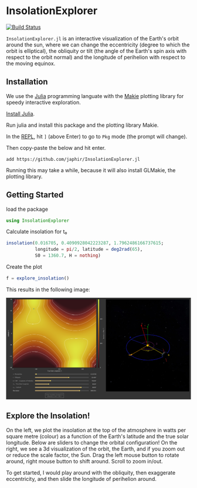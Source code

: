 # InsolationExplorer

[![Build Status](https://github.com/japhir/InsolationExplorer.jl/actions/workflows/CI.yml/badge.svg?branch=main)](https://github.com/japhir/InsolationExplorer.jl/actions/workflows/CI.yml?query=branch%3Amain)

`InsolationExplorer.jl` is an interactive visualization of the Earth's orbit
around the sun, where we can change the eccentricity (degree to which the orbit
is elliptical), the obliquity or tilt (the angle of the Earth's spin axis with
respect to the orbit normal) and the longitude of perihelion with respect to
the moving equinox.

## Installation

We use the [Julia](https://julialang.org) programming languate with the
[Makie](https://docs.makie.org/stable/) plotting library for speedy interactive
exploration.

[Install Julia](https://julialang.org/install/).

Run julia and install this package and the plotting library Makie.

In the [REPL](https://docs.julialang.org/en/v1/stdlib/REPL/), hit `]` (above
Enter) to go to `Pkg` mode (the prompt will change).

Then copy-paste the below and hit enter.

```
add https://github.com/japhir/InsolationExplorer.jl
```

Running this may take a while, because it will also install GLMakie, the
plotting library.

## Getting Started

load the package
```julia
using InsolationExplorer
```

Calculate insolation for t₀
```julia
insolation(0.016705, 0.4090928042223287, 1.7962486166737615;
           longitude = pi/2, latitude = deg2rad(65),
           S0 = 1360.7, H = nothing)
```

Create the plot
```julia
f = explore_insolation()
```

This results in the following image:

![](explore_insolation.png)

## Explore the Insolation!

On the left, we plot the insolation at the top of the atmosphere in watts per square metre (colour) as a function of the Earth's latitude and the true solar longitude.
Below are sliders to change the orbital configuration!
On the right, we see a 3d visualization of the orbit, the Earth, and if you zoom out or reduce the scale factor, the Sun.
Drag the left mouse button to rotate around, right mouse button to shift around. Scroll to zoom in/out.

To get started, I would play around with the obliquity, then exaggerate eccentricity, and then slide the longitude of perihelion around.
